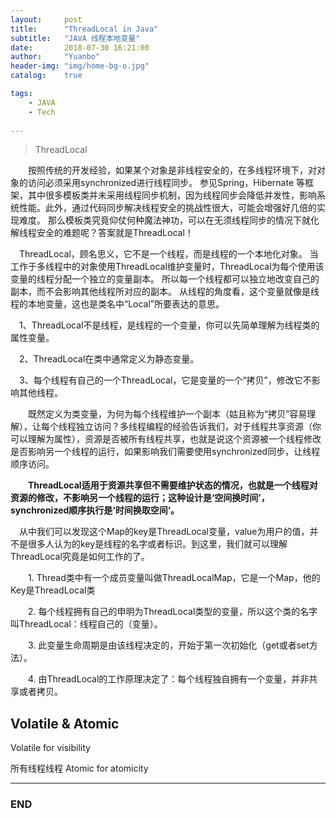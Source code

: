 ```yaml
---
layout:     post
title:      "ThreadLocal in Java"
subtitle:   "JAVA 线程本地变量"
date:       2018-07-30 16:21:00
author:     "Yuanbo"
header-img: "img/home-bg-o.jpg"
catalog:    true

tags:
    - JAVA
    - Tech
    
---
```



> ThreadLocal 

　　按照传统的开发经验，如果某个对象是非线程安全的，在多线程环境下，对对象的访问必须采用synchronized进行线程同步。
参见Spring，Hibernate 等框架，其中很多模板类并未采用线程同步机制，因为线程同步会降低并发性，影响系统性能。此外，通过代码同步解决线程安全的挑战性很大，可能会增强好几倍的实现难度。
那么模板类究竟仰仗何种魔法神功，可以在无须线程同步的情况下就化解线程安全的难题呢？答案就是ThreadLocal！


　ThreadLocal，顾名思义，它不是一个线程，而是线程的一个本地化对象。
当工作于多线程中的对象使用ThreadLocal维护变量时，ThreadLocal为每个使用该变量的线程分配一个独立的变量副本。
所以每一个线程都可以独立地改变自己的副本，而不会影响其他线程所对应的副本。
从线程的角度看，这个变量就像是线程的本地变量，这也是类名中“Local”所要表达的意思。

　1、ThreadLocal不是线程，是线程的一个变量，你可以先简单理解为线程类的属性变量。

　2、ThreadLocal在类中通常定义为静态变量。

　3、每个线程有自己的一个ThreadLocal，它是变量的一个“拷贝”，修改它不影响其他线程。

　　既然定义为类变量，为何为每个线程维护一个副本（姑且称为“拷贝”容易理解），让每个线程独立访问？多线程编程的经验告诉我们，对于线程共享资源（你可以理解为属性），资源是否被所有线程共享，也就是说这个资源被一个线程修改是否影响另一个线程的运行，如果影响我们需要使用synchronized同步，让线程顺序访问。

　　**ThreadLocal适用于资源共享但不需要维护状态的情况，也就是一个线程对资源的修改，不影响另一个线程的运行；这种设计是‘空间换时间’，synchronized顺序执行是‘时间换取空间’。**


　从中我们可以发现这个Map的key是ThreadLocal变量，value为用户的值，并不是很多人认为的key是线程的名字或者标识。到这里，我们就可以理解ThreadLocal究竟是如何工作的了。

　　1. Thread类中有一个成员变量叫做ThreadLocalMap，它是一个Map，他的Key是ThreadLocal类

　　2. 每个线程拥有自己的申明为ThreadLocal类型的变量，所以这个类的名字叫ThreadLocal：线程自己的（变量）。

　　3. 此变量生命周期是由该线程决定的，开始于第一次初始化（get或者set方法）。

　　4. 由ThreadLocal的工作原理决定了：每个线程独自拥有一个变量，并非共享或者拷贝。


## Volatile & Atomic

Volatile for visibility

所有线程线程 
Atomic for atomicity 











---

### END

